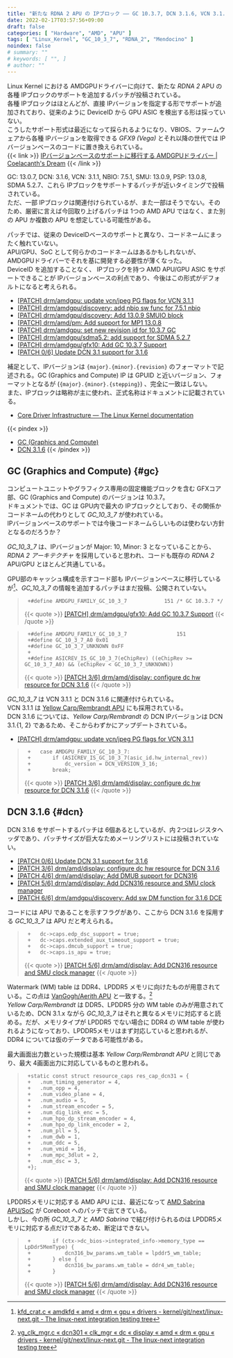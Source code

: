 ```yaml
---
title: "新たな RDNA 2 APU の IPブロック ―― GC 10.3.7, DCN 3.1.6, VCN 3.1.1"
date: 2022-02-17T03:57:56+09:00
draft: false
categories: [ "Hardware", "AMD", "APU" ]
tags: [ "Linux_Kernel", "GC_10_3_7", "RDNA_2", "Mendocino" ]
noindex: false
# summary: ""
# keywords: [ "", ]
# author: ""
---
```


Linux Kernel における AMDGPUドライバーに向けて、新たな *RDNA 2* APU の各種 IPブロックのサポートを追加するパッチが投稿されている。  
各種 IPブロックはほとんどが、直接 IPバージョンを指定する形でサポートが追加されており、従来のように DeviceID から GPU ASIC を検出する形は採っていない。  
こうしたサポート形式は最近になって採られるようになり、VBIOS、ファームウェアから各種 IPバージョンを取得できる *GFX9 (Vega)* とそれ以降の世代では IPバージョンベースのコードに置き換えられている。  
{{< link >}} [IPバージョンベースのサポートに移行する AMDGPUドライバー | Coelacanth's Dream](/posts/2022/01/31/amdgpu-ip-version/) {{< /link >}}

GC: 13.0.7, DCN: 3.1.6, VCN: 3.1.1, NBIO: 7.5.1, SMU: 13.0.9, PSP: 13.0.8, SDMA 5.2.7、これら IPブロックをサポートするパッチが近いタイミングで投稿されている。  
ただ、一部 IPブロックは関連付けられているが、また一部はそうでない。そのため、厳密に言えば今回取り上げるパッチは 1つの AMD APU ではなく、また別の APU か複数の APU を想定している可能性がある。  

パッチでは、従来の DeviceIDベースのサポートと異なり、コードネームにまったく触れていない。  
APU/GPU、SoC として何らかのコードネームはあるかもしれないが、AMDGPUドライバーでそれを基に開発する必要性が薄くなった。  
DeviceID を追加することなく、 IPブロックを持つ AMD APU/GPU ASIC をサポートできることが IPバージョンベースの利点であり、今後はこの形式がデフォルトになると考えられる。  

* [[PATCH] drm/amdgpu: update vcn/jpeg PG flags for VCN 3.1.1](https://lists.freedesktop.org/archives/amd-gfx/2022-February/075407.html)
* [[PATCH] drm/amdgpu/discovery: add nbio sw func for 7.5.1 nbio](https://lists.freedesktop.org/archives/amd-gfx/2022-February/075329.html)
* [[PATCH] drm/amdgpu/discovery: Add 13.0.9 SMUIO block](https://lists.freedesktop.org/archives/amd-gfx/2022-February/075330.html)
* [[PATCH] drm/amd/pm: Add support for MP1 13.0.8](https://lists.freedesktop.org/archives/amd-gfx/2022-February/075431.html)
* [[PATCH] drm/amdgpu: set new revision id for 10.3.7 GC](https://lists.freedesktop.org/archives/amd-gfx/2022-February/075332.html)
* [[PATCH] drm/amdgpu/sdma5.2: add support for SDMA 5.2.7](https://lists.freedesktop.org/archives/amd-gfx/2022-February/075432.html)
* [[PATCH] drm/amdgpu/gfx10: Add GC 10.3.7 Support](https://lists.freedesktop.org/archives/amd-gfx/2022-February/075433.html)
* [[PATCH 0/6] Update DCN 3.1 support for 3.1.6](https://lists.freedesktop.org/archives/amd-gfx/2022-February/075449.html)

補足として、IPバージョンは `{major}.{minor}.{revision}` のフォーマットで記述される。GC (Graphics and Compute) IP は GPUID と近いバージョン、フォーマットとなるが (`{major}.{minor}.{stepping}`) 、完全に一致はしない。  
また、IPブロックは略称が主に使われ、正式名称はドキュメントに記載されている。  

* [Core Driver Infrastructure — The Linux Kernel documentation](https://www.kernel.org/doc/html/latest/gpu/amdgpu/driver-core.html)

{{< pindex >}}
 * [GC (Graphics and Compute)](#gc)
 * [DCN 3.1.6](#dcn)
{{< /pindex >}}

## GC (Graphics and Compute) {#gc}
コンピュートユニットやグラフィクス専用の固定機能ブロックを含む GFXコア部、GC (Graphics and Compute) のバージョンは 10.3.7。  
ドキュメントでは、GC は GPU内で最大の IPブロックとしており、その関係かコードネームの代わりとして *GC_10_3_7* が使われている。  
IPバージョンベースのサポートでは今後コードネームらしいものは使わない方針となるのだろうか？  

*GC_10_3_7* は、IPバージョンが Major: 10, Minor: 3 となっていることから、*RDNA 2 アーキテクチャ* を採用していると思われ、コードも既存の *RDNA 2* APU/GPU とほとんど共通している。  

GPU部のキャッシュ構成を示すコード部も IPバージョンベースに移行しているが[^cache-ip-base]、*GC_10_3_7* の情報を追加するパッチはまだ投稿、公開されていない。  

[^cache-ip-base]: [kfd_crat.c « amdkfd « amd « drm « gpu « drivers - kernel/git/next/linux-next.git - The linux-next integration testing tree](https://git.kernel.org/pub/scm/linux/kernel/git/next/linux-next.git/tree/drivers/gpu/drm/amd/amdkfd/kfd_crat.c?h=next-20220216#n1383)

 > 		+#define AMDGPU_FAMILY_GC_10_3_7			151 /* GC 10.3.7 */
 >
 > {{< quote >}} [[PATCH] drm/amdgpu/gfx10: Add GC 10.3.7 Support](https://lists.freedesktop.org/archives/amd-gfx/2022-February/075433.html) {{< /quote >}}

 > 		+#define AMDGPU_FAMILY_GC_10_3_7                151
 > 		+#define GC_10_3_7_A0 0x01
 > 		+#define GC_10_3_7_UNKNOWN 0xFF
 > 		+
 > 		+#define ASICREV_IS_GC_10_3_7(eChipRev) ((eChipRev >= GC_10_3_7_A0) && (eChipRev < GC_10_3_7_UNKNOWN))
 >
 > {{< quote >}} [[PATCH 3/6] drm/amd/display: configure dc hw resource for DCN 3.1.6](https://lists.freedesktop.org/archives/amd-gfx/2022-February/075446.html) {{< /quote >}}

*GC_10_3_7* は VCN 3.1.1 と DCN 3.1.6 に関連付けられている。  
VCN 3.1.1 は [Yellow Carp/Rembrandt APU](/tags/yellow_carp) にも採用されている。  
DCN 3.1.6 については、*Yellow Carp/Rembrandt* の DCN IPバージョンは DCN 3.1.{1, 2} であるため、そこからわずかにアップデートされている。  

* [[PATCH] drm/amdgpu: update vcn/jpeg PG flags for VCN 3.1.1](https://lists.freedesktop.org/archives/amd-gfx/2022-February/075407.html)

 > 		+	case AMDGPU_FAMILY_GC_10_3_7:
 > 		+		if (ASICREV_IS_GC_10_3_7(asic_id.hw_internal_rev))
 > 		+			dc_version = DCN_VERSION_3_16;
 > 		+		break;
 > {{< quote >}} [[PATCH 3/6] drm/amd/display: configure dc hw resource for DCN 3.1.6](https://lists.freedesktop.org/archives/amd-gfx/2022-February/075446.html) {{< /quote >}}

## DCN 3.1.6 {#dcn}
DCN 3.1.6 をサポートするパッチは 6個あるとしているが、内 2つはレジスタヘッダであり、パッチサイズが巨大なためメーリングリストには投稿されていない。  

* [[PATCH 0/6] Update DCN 3.1 support for 3.1.6](https://lists.freedesktop.org/archives/amd-gfx/2022-February/075449.html)
* [[PATCH 3/6] drm/amd/display: configure dc hw resource for DCN 3.1.6](https://lists.freedesktop.org/archives/amd-gfx/2022-February/075446.html)
* [[PATCH 4/6] drm/amd/display: Add DMUB support for DCN316](https://lists.freedesktop.org/archives/amd-gfx/2022-February/075447.html)
* [[PATCH 5/6] drm/amd/display: Add DCN316 resource and SMU clock manager](https://lists.freedesktop.org/archives/amd-gfx/2022-February/075448.html)
* [[PATCH 6/6] drm/amdgpu/discovery: Add sw DM function for 3.1.6 DCE](https://lists.freedesktop.org/archives/amd-gfx/2022-February/075450.html)

コードには APU であることを示すフラグがあり、ここから DCN 3.1.6 を採用する *GC_10_3_7* は APU だと考えられる。  

 > 		+	dc->caps.edp_dsc_support = true;
 > 		+	dc->caps.extended_aux_timeout_support = true;
 > 		+	dc->caps.dmcub_support = true;
 > 		+	dc->caps.is_apu = true;
 >
 > {{< quote >}} [[PATCH 5/6] drm/amd/display: Add DCN316 resource and SMU clock manager](https://lists.freedesktop.org/archives/amd-gfx/2022-February/075448.html) {{< /quote >}}

Watermark (WM) table は DDR4、LPDDR5 メモリに向けたものが用意されている。この点は [VanGogh/Aerith APU](/tags/vangogh) と一致する。[^vgh-dcn301]  
*Yellow Carp/Rembrandt* は DDR5、LPDDR5 分の WM table のみが用意されているため、DCN 3.1.x ながら *GC_10_3_7* はそれと異なるメモリに対応すると読める。だが、メモリタイプが LPDDR5 でない場合に DDR4 の WM table が使われるようになっており、LPDDR5メモリはまず対応していると思われるが、DDR4 については仮のデータである可能性がある。  

最大画面出力数といった規模は基本 *Yellow Carp/Rembrandt APU* と同じであり、最大 4画面出力に対応しているものと思われる。  

 > 		+static const struct resource_caps res_cap_dcn31 = {
 > 		+	.num_timing_generator = 4,
 > 		+	.num_opp = 4,
 > 		+	.num_video_plane = 4,
 > 		+	.num_audio = 5,
 > 		+	.num_stream_encoder = 5,
 > 		+	.num_dig_link_enc = 5,
 > 		+	.num_hpo_dp_stream_encoder = 4,
 > 		+	.num_hpo_dp_link_encoder = 2,
 > 		+	.num_pll = 5,
 > 		+	.num_dwb = 1,
 > 		+	.num_ddc = 5,
 > 		+	.num_vmid = 16,
 > 		+	.num_mpc_3dlut = 2,
 > 		+	.num_dsc = 3,
 > 		+};
 >
 > {{< quote >}} [[PATCH 5/6] drm/amd/display: Add DCN316 resource and SMU clock manager](https://lists.freedesktop.org/archives/amd-gfx/2022-February/075448.html) {{< /quote >}}

LPDDR5メモリに対応する AMD APU には、最近になって [AMD Sabrina APU/SoC](/tags/sabrina) が Coreboot へのパッチで出てきている。  
しかし、今の所 *GC_10_3_7* と *AMD Sabrina* で結び付けられるのは LPDDR5メモリに対応する点だけであるため、断定はできない。  

 > 		+		if (ctx->dc_bios->integrated_info->memory_type == LpDdr5MemType) {
 > 		+			dcn316_bw_params.wm_table = lpddr5_wm_table;
 > 		+		} else {
 > 		+			dcn316_bw_params.wm_table = ddr4_wm_table;
 > 		+		}
 >
 > {{< quote >}} [[PATCH 5/6] drm/amd/display: Add DCN316 resource and SMU clock manager](https://lists.freedesktop.org/archives/amd-gfx/2022-February/075448.html) {{< /quote >}}

[^vgh-dcn301]: [vg_clk_mgr.c « dcn301 « clk_mgr « dc « display « amd « drm « gpu « drivers - kernel/git/next/linux-next.git - The linux-next integration testing tree](https://git.kernel.org/pub/scm/linux/kernel/git/next/linux-next.git/tree/drivers/gpu/drm/amd/display/dc/clk_mgr/dcn301/vg_clk_mgr.c?h=next-20220216#n781)
[^yc-dcn31]: [dcn31_clk_mgr.c « dcn31 « clk_mgr « dc « display « amd « drm « gpu « drivers - kernel/git/next/linux-next.git - The linux-next integration testing tree](https://git.kernel.org/pub/scm/linux/kernel/git/next/linux-next.git/tree/drivers/gpu/drm/amd/display/dc/clk_mgr/dcn31/dcn31_clk_mgr.c?h=next-20220216#n687)

